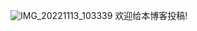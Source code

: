![IMG_20221113_103339](https://user-images.githubusercontent.com/95086921/201502911-fb0bec11-98b8-42c8-b116-4ededbb8be22.jpg)
欢迎给本博客投稿!
